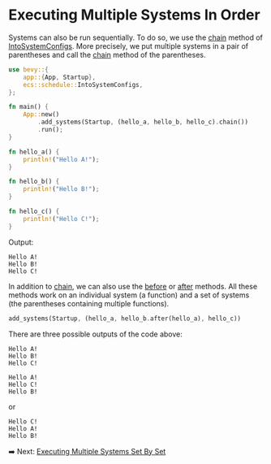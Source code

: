 # Executing Multiple Systems In Order

Systems can also be run sequentially.
To do so, we use the [chain](https://docs.rs/bevy/latest/bevy/ecs/prelude/trait.IntoSystemConfigs.html#method.chain) method of [IntoSystemConfigs](https://docs.rs/bevy/latest/bevy/ecs/prelude/trait.IntoSystemConfigs.html).
More precisely, we put multiple systems in a pair of parentheses and call the [chain](https://docs.rs/bevy/latest/bevy/ecs/prelude/trait.IntoSystemConfigs.html#method.chain) method of the parentheses.

```rust
use bevy::{
    app::{App, Startup},
    ecs::schedule::IntoSystemConfigs,
};

fn main() {
    App::new()
        .add_systems(Startup, (hello_a, hello_b, hello_c).chain())
        .run();
}

fn hello_a() {
    println!("Hello A!");
}

fn hello_b() {
    println!("Hello B!");
}

fn hello_c() {
    println!("Hello C!");
}
```

Output:

```text
Hello A!
Hello B!
Hello C!
```

In addition to [chain](https://docs.rs/bevy/latest/bevy/ecs/prelude/trait.IntoSystemConfigs.html#method.chain), we can also use the [before](https://docs.rs/bevy/latest/bevy/ecs/prelude/trait.IntoSystemConfigs.html#method.before) or [after](https://docs.rs/bevy/latest/bevy/ecs/prelude/trait.IntoSystemConfigs.html#method.after) methods.
All these methods work on an individual system (a function) and a set of systems (the parentheses containing multiple functions).

```rust
add_systems(Startup, (hello_a, hello_b.after(hello_a), hello_c))
```

There are three possible outputs of the code above:

```text
Hello A!
Hello B!
Hello C!
```

```text
Hello A!
Hello C!
Hello B!
```

or

```text
Hello C!
Hello A!
Hello B!
```

:arrow_right:  Next: [Executing Multiple Systems Set By Set](./executing_multiple_systems_set_by_set.md)
